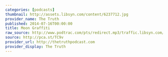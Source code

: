 ```yaml
---
categories: [podcasts]
thumbnail: http://assets.libsyn.com/content/6237712.jpg
provider_name: The Truth
published: 2014-07-16T00:00:00
title: Moon Graffiti
raw_source: http://www.podtrac.com/pts/redirect.mp3/traffic.libsyn.com/thetruthapm/Moon_Graffiti_July_2014.mp3
source: http://pca.st/TC9v
provider_url: http://thetruthpodcast.com
provider_display: The Truth
---
```

